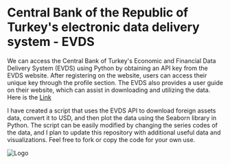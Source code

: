 # Central Bank of the Republic of Turkey's electronic data delivery system - EVDS

We can access the Central Bank of Turkey's Economic and Financial Data Delivery System (EVDS) using Python by obtaining an API key from the EVDS website. After registering on the website, users can access their unique key through the profile section. The EVDS also provides a user guide on their website, which can assist in downloading and utilizing the data. Here is the [Link](https://evds2.tcmb.gov.tr/help/videos/User_Guide_to_Access_EVDS_Data_by_Using_Python.pdf)

I have created a script that uses the EVDS API to download foreign assets data, convert it to USD, and then plot the data using the Seaborn library in Python. The script can be easily modified by changing the series codes of the data, and I plan to update this repository with additional useful data and visualizations. Feel free to fork or copy the code for your own use.

![Logo](https://evds2.tcmb.gov.tr/themes/icons_new/logo.png)

